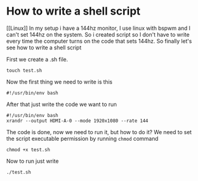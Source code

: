 # How to write a shell script
[[Linux]]
In my setup i have a 144hz monitor, I use linux  with bspwm and I can't set 144hz on the system.  So i created script so I don't have to write every time the computer turns on the code that sets 144hz. So finally let's see how to write a shell script

First we create a .sh file.
```shell
touch test.sh
```

Now the first thing we need to write is this
```shell
#!/usr/bin/env bash
```

After that just write the code we want to run 
```shell
#!/usr/bin/env bash
xrandr --output HDMI-A-0 --mode 1920x1080 --rate 144
```

The code is done, now we need to run it, but how to do it?
We need to set the script executable permission by running `chmod` command
```shell
chmod +x test.sh
```

Now to run just write

```shell
./test.sh
```

